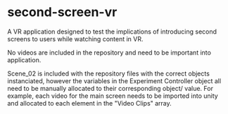 # second-screen-vr
A VR application designed to test the implications of introducing second screens to users while watching content in VR.

No videos are included in the repository and need to be important into application.

Scene_02 is included with the repository files with the correct objects instanciated, however the variables in the Experiment Controller object all need to be manually allocated to their corresponding object/ value. For example, each video for the main screen needs to be imported into unity and allocated to each element in the "Video Clips" array.
